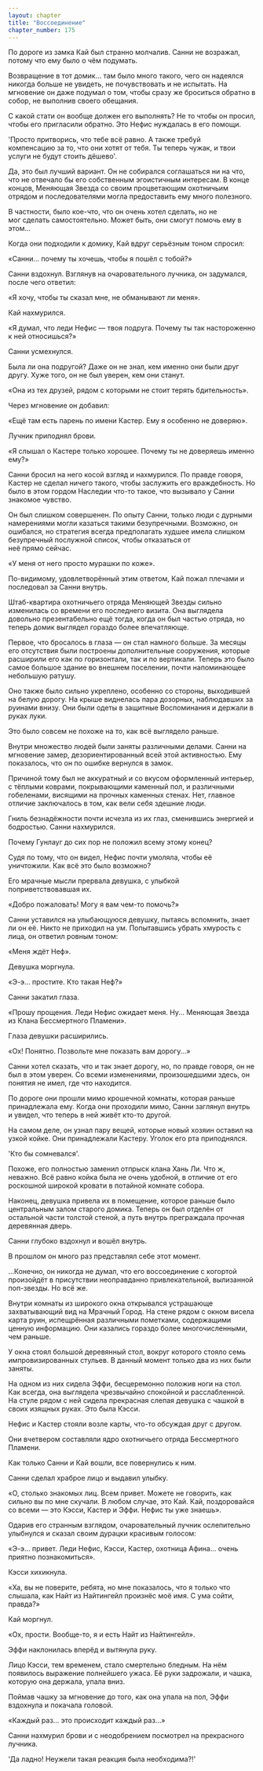```yaml
---
layout: chapter
title: "Воссоединение"
chapter_number: 175
---
```


По дороге из замка Кай был странно молчалив. Санни не возражал, потому что ему было о чём подумать.

Возвращение в тот домик... там было много такого, чего он надеялся никогда больше не увидеть, не почувствовать и не испытать. На мгновение он даже подумал о том, чтобы сразу же броситься обратно в собор, не выполнив своего обещания.

С какой стати он вообще должен его выполнять? Не то чтобы он просил, чтобы его пригласили обратно. Это Нефис нуждалась в его помощи.

'Просто притворись, что тебе всё равно. А также требуй компенсацию за то, что они хотят от тебя. Ты теперь чужак, и твои услуги не будут стоить дёшево'.

Да, это был лучший вариант. Он не собирался соглашаться ни на что, что не отвечало бы его собственным эгоистичным интересам. В конце концов, Меняющая Звезда со своим процветающим охотничьим отрядом и последователями могла предоставить ему много полезного.

В частности, было кое-что, что он очень хотел сделать, но не мог сделать самостоятельно. Может быть, они смогут помочь ему в этом...

Когда они подходили к домику, Кай вдруг серьёзным тоном спросил:

«Санни... почему ты хочешь, чтобы я пошёл с тобой?»

Санни вздохнул. Взглянув на очаровательного лучника, он задумался, после чего ответил:

«Я хочу, чтобы ты сказал мне, не обманывают ли меня».

Кай нахмурился.

«Я думал, что леди Нефис — твоя подруга. Почему ты так настороженно к ней относишься?»

Санни усмехнулся.

Была ли она подругой? Даже он не знал, кем именно они были друг другу. Хуже того, он не был уверен, кем они станут.

«Она из тех друзей, рядом с которыми не стоит терять бдительность».

Через мгновение он добавил:

«Ещё там есть парень по имени Кастер. Ему я особенно не доверяю».

Лучник приподнял брови.

«Я слышал о Кастере только хорошее. Почему ты не доверяешь именно ему?»

Санни бросил на него косой взгляд и нахмурился. По правде говоря, Кастер не сделал ничего такого, чтобы заслужить его враждебность. Но было в этом гордом Наследии что-то такое, что вызывало у Санни знакомое чувство.

Он был слишком совершенен. По опыту Санни, только люди с дурными намерениями могли казаться такими безупречными. Возможно, он ошибался, но стратегия всегда предполагать худшее имела слишком безупречный послужной список, чтобы отказаться от неё прямо сейчас.

«У меня от него просто мурашки по коже».

По-видимому, удовлетворённый этим ответом, Кай пожал плечами и последовал за Санни внутрь.

Штаб-квартира охотничьего отряда Меняющей Звезды сильно изменилась со времени его последнего визита. Она выглядела довольно презентабельно ещё тогда, когда он был частью отряда, но теперь домик выглядел гораздо более впечатляюще.

Первое, что бросалось в глаза — он стал намного больше. За месяцы его отсутствия были построены дополнительные сооружения, которые расширили его как по горизонтали, так и по вертикали. Теперь это было самое большое здание во внешнем поселении, почти напоминающее небольшую ратушу.

Оно также было сильно укреплено, особенно со стороны, выходившей на белую дорогу. На крыше виднелась пара дозорных, наблюдавших за руинами внизу. Они были одеты в защитные Воспоминания и держали в руках луки.

Это было совсем не похоже на то, как всё выглядело раньше.

Внутри множество людей были заняты различными делами. Санни на мгновение замер, дезориентированный всей этой активностью. Ему показалось, что он по ошибке вернулся в замок.

Причиной тому был не аккуратный и со вкусом оформленный интерьер, с тёплыми коврами, покрывающими каменный пол, и различными гобеленами, висящими на прочных каменных стенах. Нет, главное отличие заключалось в том, как вели себя здешние люди.

Гниль безнадёжности почти исчезла из их глаз, сменившись энергией и бодростью. Санни нахмурился.

Почему Гунлауг до сих пор не положил всему этому конец?

Судя по тому, что он видел, Нефис почти умоляла, чтобы её уничтожили. Как всё это было возможно?

Его мрачные мысли прервала девушка, с улыбкой поприветствовавшая их.

«Добро пожаловать! Могу я вам чем-то помочь?»

Санни уставился на улыбающуюся девушку, пытаясь вспомнить, знает ли он её. Никто не приходил на ум. Попытавшись убрать хмурость с лица, он ответил ровным тоном:

«Меня ждёт Неф».

Девушка моргнула.

«Э-э... простите. Кто такая Неф?»

Санни закатил глаза.

«Прошу прощения. Леди Нефис ожидает меня. Ну... Меняющая Звезда из Клана Бессмертного Пламени».

Глаза девушки расширились.

«Ох! Понятно. Позвольте мне показать вам дорогу...»

Санни хотел сказать, что и так знает дорогу, но, по правде говоря, он не был в этом уверен. Со всеми изменениями, произошедшими здесь, он понятия не имел, где что находится.

По дороге они прошли мимо крошечной комнаты, которая раньше принадлежала ему. Когда они проходили мимо, Санни заглянул внутрь и увидел, что теперь в ней живёт кто-то другой.

На самом деле, он узнал пару вещей, которые новый хозяин оставил на узкой койке. Они принадлежали Кастеру. Уголок его рта приподнялся.

'Кто бы сомневался'.

Похоже, его полностью заменил отпрыск клана Хань Ли. Что ж, неважно. Всё равно койка была не очень удобной, в отличие от его роскошной широкой кровати в потайной комнате собора.

Наконец, девушка привела их в помещение, которое раньше было центральным залом старого домика. Теперь он был отделён от остальной части толстой стеной, а путь внутрь преграждала прочная деревянная дверь.

Санни глубоко вздохнул и вошёл внутрь.

В прошлом он много раз представлял себе этот момент.

...Конечно, он никогда не думал, что его воссоединение с когортой произойдёт в присутствии неоправданно привлекательной, вылизанной поп-звезды. Но всё же.

Внутри комнаты из широкого окна открывался устрашающе захватывающий вид на Мрачный Город. На стене рядом с окном висела карта руин, испещрённая различными пометками, содержащими ценную информацию. Они казались гораздо более многочисленными, чем раньше.

У окна стоял большой деревянный стол, вокруг которого стояло семь импровизированных стульев. В данный момент только два из них были заняты.

На одном из них сидела Эффи, бесцеремонно положив ноги на стол. Как всегда, она выглядела чрезвычайно спокойной и расслабленной. На стуле рядом с ней сидела прекрасная слепая девушка с чашкой в своих изящных руках. Это была Кэсси.

Нефис и Кастер стояли возле карты, что-то обсуждая друг с другом.

Они вчетвером составляли ядро охотничьего отряда Бессмертного Пламени.

Как только Санни и Кай вошли, все повернулись к ним.

Санни сделал храброе лицо и выдавил улыбку.

«О, столько знакомых лиц. Всем привет. Можете не говорить, как сильно вы по мне скучали. В любом случае, это Кай. Кай, поздоровайся со всеми — это Кэсси, Кастер и Эффи. Нефис ты уже знаешь».

Одарив его странным взглядом, очаровательный лучник ослепительно улыбнулся и сказал своим дурацки красивым голосом:

«Э-э... привет. Леди Нефис, Кэсси, Кастер, охотница Афина... очень приятно познакомиться».

Кэсси хихикнула.

«Ха, вы не поверите, ребята, но мне показалось, что я только что слышала, как Найт из Найтингейл произнёс моё имя. С ума сойти, правда?»

Кай моргнул.

«Ох, прости. Вообще-то, я и есть Найт из Найтингейл».

Эффи наклонилась вперёд и вытянула руку.

Лицо Кэсси, тем временем, стало смертельно бледным. На нём появилось выражение полнейшего ужаса. Её руки задрожали, и чашка, которую она держала, упала вниз.

Поймав чашку за мгновение до того, как она упала на пол, Эффи вздохнула и покачала головой.

«Каждый раз... это происходит каждый раз...»

Санни нахмурил брови и с неодобрением посмотрел на прекрасного лучника.

'Да ладно! Неужели такая реакция была необходима?!'